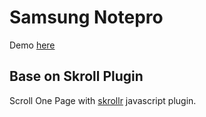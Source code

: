 # Samsung Notepro
Demo [here](http://mistermoz.free.nf/?i=1)

## Base on Skroll Plugin
Scroll One Page with [skrollr](https://github.com/Prinzhorn/skrollr) javascript plugin.
